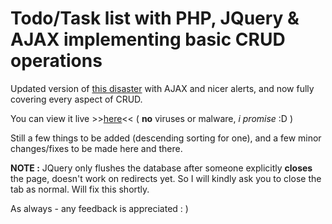 # Todo/Task list with PHP, JQuery & AJAX implementing basic CRUD operations

Updated version of <a href="http://vankolivehosting-com.stackstaging.com/todo/">this disaster</a> with AJAX and nicer alerts, and now fully covering every aspect of CRUD.

You can view it live >><a href="https://bit.ly/2jg9jMr">here</a><< ( <b>no</b> viruses or malware, <i>i promise</i> :D )

Still a few things to be added (descending sorting for one), and a few minor changes/fixes to be made here and there.

<b>NOTE :</b> JQuery only flushes the database after someone explicitly <b>closes</b> the page, doesn't work on redirects yet. So I will kindly ask you to close the tab as normal. Will fix this shortly.


As always - any feedback is appreciated : )


